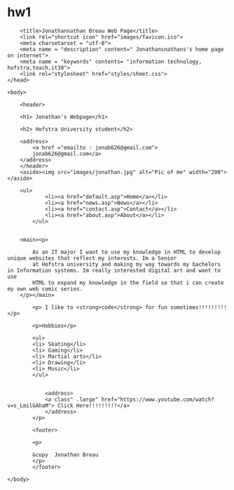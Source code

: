 # hw1<!DOCTYPE html>

<html>
	<head>
	
		<title>Jonathannathan Breau Web Page</title>
		<link rel="shortcut icon" href="images/favicon.ico">
		<meta charsetarset = "utf-8">
		<meta name = "description" content=" Jonathansnathans's home page on internet">
		<meta name = "keywords" contents= "information technology, hofstra,teach,it30">
		<link rel="stylesheet" href="styles/sheet.css">
	</head>
	
	<body>
	
		<header>
		
		<h1> Jonathan's Webpage</h1>
		
		<h2> Hofstra University student</h2>
		
		<address> 
			<a href ="emailto : jonab626@gmail.com">
			jonab626@gmail.com</a>
		</address>
		</header>
		<aside><img src="images/jonathan.jpg" alt="Pic of me" width="200"></aside>
		
		<ul>
				<li><a href="default.asp">Home</a></li>
			    <li><a href="news.asp">News</a></li>
				<li><a href="contact.asp">Contact</a></li>
				<li><a href="about.asp">About</a></li>
			</ul>
		
		
		<main><p>
		
			As an IT major I want to use my knowledge in HTML to develop unique websites that reflect my interests. Im a Senior
			at Hofstra university and making my way towards my bachelors in Information systems. Im really interested digital art and want to use 
			HTML to expand my knowledge in the field so that i can create my own web comic series.
		</p></main>
			
			<p> I like to <strong>code</strong> for fun sometimes!!!!!!!!!</p>
			
			<p>Hobbies</p>
			
			<ul>
			<li> Skating</li>
			<li> Gaming</li>
			<li> Martial arts</li>
			<li> Drawing</li>
			<li> Music</li>
			</ul>
			
			
				<address>
				<a class" .large" href="https://www.youtube.com/watch?v=s_LmilGAhaM"> Click Here!!!!!!!!!</a>
				</address>
			</p>
			
			<footer>
			
			<p>
			
			&copy  Jonathan Breau
			</p>
			</footer>
			
	</body>
	
	
</html>
